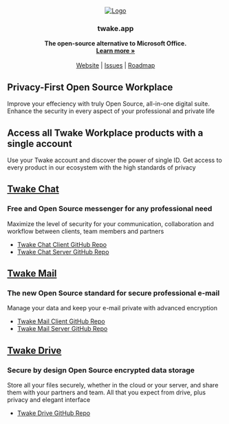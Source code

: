 

<p align="center">
  <a href="https://github.com/linagora/twake-workplace">
   <img src="https://github.com/linagora/twake-workplace/assets/146178981/3fd30709-678d-4b01-8ed7-59b005890c4e" alt="Logo">
  </a>



<h3 align="center">twake.app</h3>

  <p align="center">
    <b align="center">The open-source alternative to Microsoft Office.</b>
    <br />
    <a href="https://twake.app"><strong>Learn more »</strong></a>
    <br />
    <br />
    <a href="https://twake.app">Website</a>
    |
    <a href="https://github.com/linagora/twake-workplace/issues">Issues</a>
    |
    <a href="https://github.com/linagora/twake-workplace/milestones">Roadmap</a>
  </p>
</p>

## Privacy-First Open Source Workplace

Improve your effeciency with truly Open Source, all-in-one digital suite. Enhance the security in every aspect of your professional and private life

## Access all Twake Workplace products with a single account

Use your Twake account and discover the power of single ID.
Get access to every product in our ecosystem with the high standards of privacy


## <a href="https://twake-chat.com">Twake Chat</a>
### Free and Open Source messenger for any professional need
Maximize the level of security for your communication, collaboration and workflow between clients, team members and partners
- <a href="https://github.com/linagora/twake-on-matrix">Twake Chat Client GitHub Repo</a>
- <a href="https://github.com/linagora/ToM-server">Twake Chat Server GitHub Repo</a>


## <a href="https://twake-mail.com">Twake Mail</a>
### The new Open Source standard for secure professional e-mail
Manage your data and keep your e-mail private with advanced encryption
- <a href="https://github.com/linagora/tmail-flutter">Twake Mail Client GitHub Repo</a>
- <a href="https://github.com/linagora/tmail-backend">Twake Mail Server GitHub Repo</a>

## <a href="https://twake-drive.com">Twake Drive</a>
### Secure by design Open Source encrypted data storage
Store all your files securely, whether in the cloud or your server, and share them with your partners and team. All that you expect from drive, plus privacy and elegant interface
- <a href="https://github.com/linagora/twake-drive">Twake Drive GitHub Repo</a>

